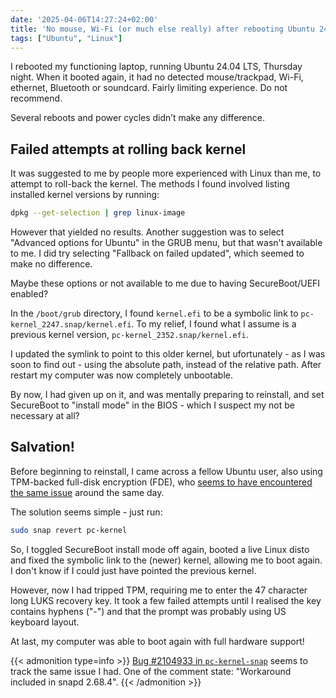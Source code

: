 ```yaml
---
date: '2025-04-06T14:27:24+02:00'
title: 'No mouse, Wi-Fi (or much else really) after rebooting Ubuntu 24.04 LTS'
tags: ["Ubuntu", "Linux"]
---
```


I rebooted my functioning laptop, running Ubuntu 24.04 LTS, Thursday night. When it booted again, it had no detected mouse/trackpad, Wi-Fi, ethernet, Bluetooth or soundcard. Fairly limiting experience. Do not recommend.

<!--more-->

Several reboots and power cycles didn’t make any difference.

## Failed attempts at rolling back kernel

It was suggested to me by people more experienced with Linux than me, to attempt to roll-back the kernel. The methods I found involved listing installed kernel versions by running:

```bash
dpkg --get-selection | grep linux-image
```

However that yielded no results. Another suggestion was to select "Advanced options for Ubuntu" in the GRUB menu, but that wasn't available to me. I did try selecting "Fallback on failed updated", which seemed to make no difference.

Maybe these options or not available to me due to having SecureBoot/UEFI enabled?

In the `/boot/grub` directory, I found `kernel.efi` to be a symbolic link to `pc-kernel_2247.snap/kernel.efi`. To my relief, I found what I assume is a previous kernel version, `pc-kernel_2352.snap/kernel.efi`.

I updated the symlink to point to this older kernel, but ufortunately - as I was soon to find out - using the absolute path, instead of the relative path. After restart my computer was now completely unbootable.

By now, I had given up on it, and was mentally preparing to reinstall, and set SecureBoot to "install mode" in the BIOS - which I suspect my not be necessary at all?

## Salvation!

Before beginning to reinstall, I came across a fellow Ubuntu user, also using TPM-backed full-disk encryption (FDE), who [seems to have encountered the same issue](https://discourse.ubuntu.com/t/no-networking-after-some-upgrade-on-24-04-2-on-a-framework-16-late-2024-setup-with-secure-boot-the-tpm-for-fde/58387) around the same day.

The solution seems simple - just run:

```bash
sudo snap revert pc-kernel
```

So, I toggled SecureBoot install mode off again, booted a live Linux disto and fixed the symbolic link to the (newer) kernel, allowing me to boot again. I don't know if I could just have pointed the previous kernel.

However, now I had tripped TPM, requiring me to enter the 47 character long LUKS recovery key. It took a few failed attempts until I realised the key contains hyphens ("-") and that the prompt was probably using US keyboard layout.

At last, my computer was able to boot again with full hardware support!

{{< admonition type=info >}}
[Bug #2104933 in `pc-kernel-snap`](https://bugs.launchpad.net/pc-kernel-snap/+bug/2104933) seems to track the same issue I had. One of the comment state: "Workaround included in snapd 2.68.4".
{{< /admonition >}}

